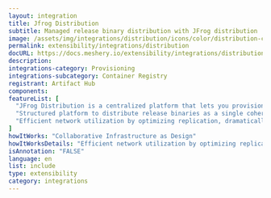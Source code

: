 ```yaml
---
layout: integration
title: Jfrog Distribution
subtitle: Managed release binary distribution with JFrog distribution
image: /assets/img/integrations/distribution/icons/color/distribution-color.svg
permalink: extensibility/integrations/distribution
docURL: https://docs.meshery.io/extensibility/integrations/distribution
description: 
integrations-category: Provisioning
integrations-subcategory: Container Registry
registrant: Artifact Hub
components: 
featureList: [
  "JFrog Distribution is a centralized platform that lets you provision software release distribution",
  "Structured platform to distribute release binaries as a single coherent release bundle.",
  "Efficient network utilization by optimizing replication, dramatically reducing network load and release bundle synchronization time from source Artifactory to target instance or Edge node."
]
howItWorks: "Collaborative Infrastructure as Design"
howItWorksDetails: "Efficient network utilization by optimizing replication, dramatically reducing network load and release bundle synchronization time from source Artifactory to target instance or Edge node."
isAnnotation: "FALSE"
language: en
list: include
type: extensibility
category: integrations
---
```

